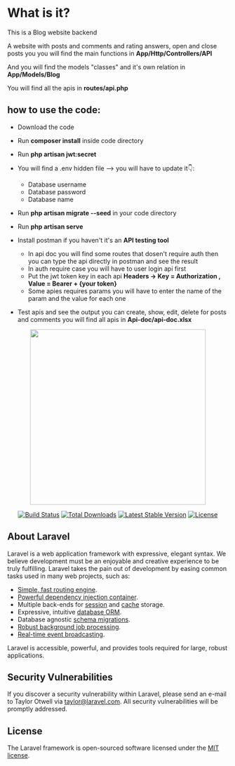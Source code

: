 # What is it?

This is a Blog website backend 

A website with posts and comments and rating answers, open and close posts you you will find the main functions in **App/Http/Controllers/API**

And you will find the models "classes" and it's own relation in **App/Models/Blog**

You will find all the apis in **routes/api.php**


## how to use the code:

- Download the code 
- Run **composer install** inside code directory 
- Run **php artisan jwt:secret**
- You will find a .env hidden file --> you will have to update it👇:
    - Database username
    - Database password
    - Database name

- Run **php artisan migrate --seed** in your code directory 
- Run **php artisan serve**
- Install postman if you haven't it's an **API testing tool**
    - In api doc you will find some routes that dosen't require auth then you can type the api directly in postman and see the result
    - In auth require case you will have to user login api first 
    - Put the jwt token key in each api **Headers -> Key = Authorization , Value = Bearer + {your token}**
    - Some apies requires params you will have to enter the name of the param and the value for each one 

- Test apis and see the output you can create, show, edit, delete for posts and comments you will find all apis in **Api-doc/api-doc.xlsx**




<p align="center"><a href="https://laravel.com" target="_blank"><img src="https://raw.githubusercontent.com/laravel/art/master/logo-lockup/5%20SVG/2%20CMYK/1%20Full%20Color/laravel-logolockup-cmyk-red.svg" width="400"></a></p>

<p align="center">
<a href="https://travis-ci.org/laravel/framework"><img src="https://travis-ci.org/laravel/framework.svg" alt="Build Status"></a>
<a href="https://packagist.org/packages/laravel/framework"><img src="https://img.shields.io/packagist/dt/laravel/framework" alt="Total Downloads"></a>
<a href="https://packagist.org/packages/laravel/framework"><img src="https://img.shields.io/packagist/v/laravel/framework" alt="Latest Stable Version"></a>
<a href="https://packagist.org/packages/laravel/framework"><img src="https://img.shields.io/packagist/l/laravel/framework" alt="License"></a>
</p>

## About Laravel

Laravel is a web application framework with expressive, elegant syntax. We believe development must be an enjoyable and creative experience to be truly fulfilling. Laravel takes the pain out of development by easing common tasks used in many web projects, such as:

- [Simple, fast routing engine](https://laravel.com/docs/routing).
- [Powerful dependency injection container](https://laravel.com/docs/container).
- Multiple back-ends for [session](https://laravel.com/docs/session) and [cache](https://laravel.com/docs/cache) storage.
- Expressive, intuitive [database ORM](https://laravel.com/docs/eloquent).
- Database agnostic [schema migrations](https://laravel.com/docs/migrations).
- [Robust background job processing](https://laravel.com/docs/queues).
- [Real-time event broadcasting](https://laravel.com/docs/broadcasting).

Laravel is accessible, powerful, and provides tools required for large, robust applications.

## Security Vulnerabilities

If you discover a security vulnerability within Laravel, please send an e-mail to Taylor Otwell via [taylor@laravel.com](mailto:taylor@laravel.com). All security vulnerabilities will be promptly addressed.

## License

The Laravel framework is open-sourced software licensed under the [MIT license](https://opensource.org/licenses/MIT).
